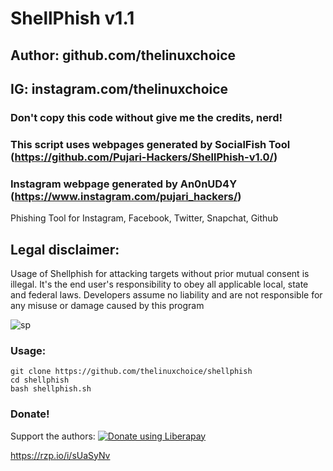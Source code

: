 # ShellPhish v1.1
## Author: github.com/thelinuxchoice
## IG: instagram.com/thelinuxchoice
### Don't copy this code without give me the credits, nerd! 
### This script uses webpages generated by SocialFish Tool (https://github.com/Pujari-Hackers/ShellPhish-v1.0/)
### Instagram webpage generated by An0nUD4Y (https://www.instagram.com/pujari_hackers/)

Phishing Tool for Instagram, Facebook, Twitter, Snapchat, Github

## Legal disclaimer:
Usage of Shellphish for attacking targets without prior mutual consent is illegal. It's the end user's responsibility to obey all applicable local, state and federal laws. Developers assume no liability and are not responsible for any misuse or damage caused by this program 

![sp](https://user-images.githubusercontent.com/34893261/41802023-87f47086-7654-11e8-8d16-8c2fb194687e.png)

### Usage:
```
git clone https://github.com/thelinuxchoice/shellphish
cd shellphish
bash shellphish.sh
```

### Donate!
Support the authors:
<noscript><a href="https://rzp.io/i/sUaSyNv"><img alt="Donate using Liberapay" src="https://p7.hiclipart.com/preview/798/853/312/india-payment-gateway-razorpay-startup-company-india.jpg"></a></noscript>

https://rzp.io/i/sUaSyNv
